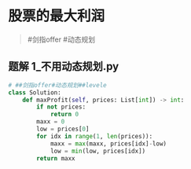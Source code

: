 
# 股票的最大利润

>  #剑指offer  #动态规划

## 题解 1_不用动态规划.py

```.py
# ##剑指offer#动态规划##levele
class Solution:
    def maxProfit(self, prices: List[int]) -> int:
        if not prices:
            return 0
        maxx = 0
        low = prices[0]
        for idx in range(1, len(prices)):
            maxx = max(maxx, prices[idx]-low)
            low = min(low, prices[idx])
        return maxx

```


